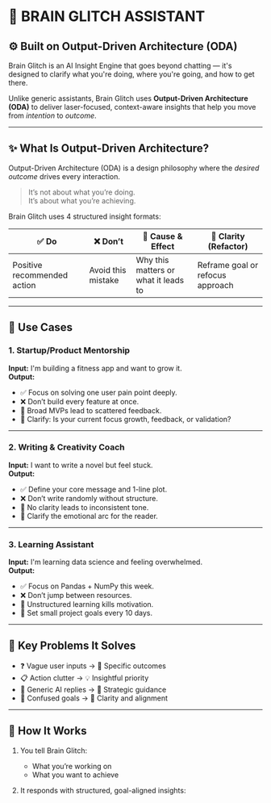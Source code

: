 # 🧠 BRAIN GLITCH ASSISTANT

## ⚙️ Built on Output-Driven Architecture (ODA)

Brain Glitch is an AI Insight Engine that goes beyond chatting — it's designed to clarify what you're doing, where you're going, and how to get there.

Unlike generic assistants, Brain Glitch uses **Output-Driven Architecture (ODA)** to deliver laser-focused, context-aware insights that help you move from *intention* to *outcome*.

---

## ✨ What Is Output-Driven Architecture?

Output-Driven Architecture (ODA) is a design philosophy where the *desired outcome* drives every interaction.

> It’s not about what you’re doing.  
> It’s about what you’re achieving.

Brain Glitch uses 4 structured insight formats:

| ✅ Do | ❌ Don’t | 🔄 Cause & Effect | 📌 Clarity (Refactor) |
|------|----------|-------------------|------------------------|
| Positive recommended action | Avoid this mistake | Why this matters or what it leads to | Reframe goal or refocus approach |

---

## 🚀 Use Cases

### 1. Startup/Product Mentorship
**Input:** I'm building a fitness app and want to grow it.  
**Output:**
- ✅ Focus on solving one user pain point deeply.
- ❌ Don’t build every feature at once.
- 🔄 Broad MVPs lead to scattered feedback.
- 📌 Clarify: Is your current focus growth, feedback, or validation?

---

### 2. Writing & Creativity Coach
**Input:** I want to write a novel but feel stuck.  
**Output:**
- ✅ Define your core message and 1-line plot.
- ❌ Don’t write randomly without structure.
- 🔄 No clarity leads to inconsistent tone.
- 📌 Clarify the emotional arc for the reader.

---

### 3. Learning Assistant
**Input:** I'm learning data science and feeling overwhelmed.  
**Output:**
- ✅ Focus on Pandas + NumPy this week.
- ❌ Don’t jump between resources.
- 🔄 Unstructured learning kills motivation.
- 📌 Set small project goals every 10 days.

---

## 🎯 Key Problems It Solves

- ❓ Vague user inputs → 🎯 Specific outcomes
- 📋 Action clutter → 💡 Insightful priority
- 💬 Generic AI replies → 🧠 Strategic guidance
- 🧩 Confused goals → 📌 Clarity and alignment

---

## 🔧 How It Works

1. You tell Brain Glitch:
   - What you’re working on  
   - What you want to achieve

2. It responds with structured, goal-aligned insights:
